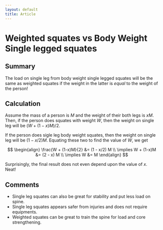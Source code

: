 ```yaml
---
layout: default
title: Article
---
```


# Weighted squates vs Body Weight Single legged squates

## Summary
The load on single leg from body weight single legged squates will be the same as weighted squates if the weight in the latter is *equal* to the weight of the person!

## Calculation

Assume the mass of a person is $M$ and the weight of their both legs is $x M$. Then, if the person does squates with weight $W$, then the weight on single leg will be $(W + (1-x) M)/2$.

If the person does sigle leg body weight squates, then the weight on single leg will be $(1- x/2) M$. Equating these two to find the value of $W$, we get

$$
\begin{align}
\frac{W + (1-x)M}{2} &= (1 - x/2) M \\
\implies W + (1-x)M &= (2 - x) M \\
\implies W &= M
\end{align}
$$

Surprisingly, the final result does not even depend upon the value of $x$. Neat! 


## Comments
  - Single leg squates can also be great for stability and put less load on spine.
  - Single leg squates appears safer from injuries and does not require equipments.
  - Weighted squates can be great to train the spine for load and core strengthening.
